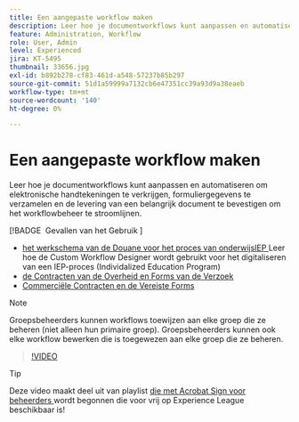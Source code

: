 ```yaml
---
title: Een aangepaste workflow maken
description: Leer hoe je documentworkflows kunt aanpassen en automatiseren om snel elektronische handtekeningen te verkrijgen en formuliergegevens te verzamelen
feature: Administration, Workflow
role: User, Admin
level: Experienced
jira: KT-5495
thumbnail: 33656.jpg
exl-id: b892b278-cf83-461d-a548-57237b85b297
source-git-commit: 51d1a59999a7132cb6e47351cc39a93d9a38eaeb
workflow-type: tm+mt
source-wordcount: '140'
ht-degree: 0%

---
```


# Een aangepaste workflow maken

Leer hoe je documentworkflows kunt aanpassen en automatiseren om elektronische handtekeningen te verkrijgen, formuliergegevens te verzamelen en de levering van een belangrijk document te bevestigen om het workflowbeheer te stroomlijnen.

[!BADGE &#x200B; Gevallen van het Gebruik &#x200B;]

* [ het werkschema van de Douane voor het proces van onderwijsIEP ](https://experienceleague.adobe.com/docs/document-cloud-learn/sign-learning-hub/expand/recipes/edu/usecase-edu-iep.html?lang=en)
Leer hoe de Custom Workflow Designer wordt gebruikt voor het digitaliseren van een IEP-proces (Individalized Education Program)
* [ de Contracten van de Overheid en Forms van de Verzoek ](https://experienceleague.adobe.com/docs/document-cloud-learn/sign-learning-hub/expand/recipes/gov/usecasegovcontracts.html?lang=en)
* [ Commerciële Contracten en de Vereiste Forms ](https://experienceleague.adobe.com/docs/document-cloud-learn/sign-learning-hub/expand/recipes/com/usecasecomcontracts.html?lang=en)

>[!NOTE]
>
>Groepsbeheerders kunnen workflows toewijzen aan elke groep die ze beheren (niet alleen hun primaire groep). Groepsbeheerders kunnen ook elke workflow bewerken die is toegewezen aan elke groep die ze beheren.

>[!VIDEO](https://video.tv.adobe.com/v/33656?quality=12&learn=on&hidetitle=true)

>[!TIP]
>
>Deze video maakt deel uit van playlist [ die met Acrobat Sign voor beheerders ](https://experienceleague.adobe.com/en/playlists/acrobat-sign-get-started-administrators) wordt begonnen die voor vrij op Experience League beschikbaar is!
